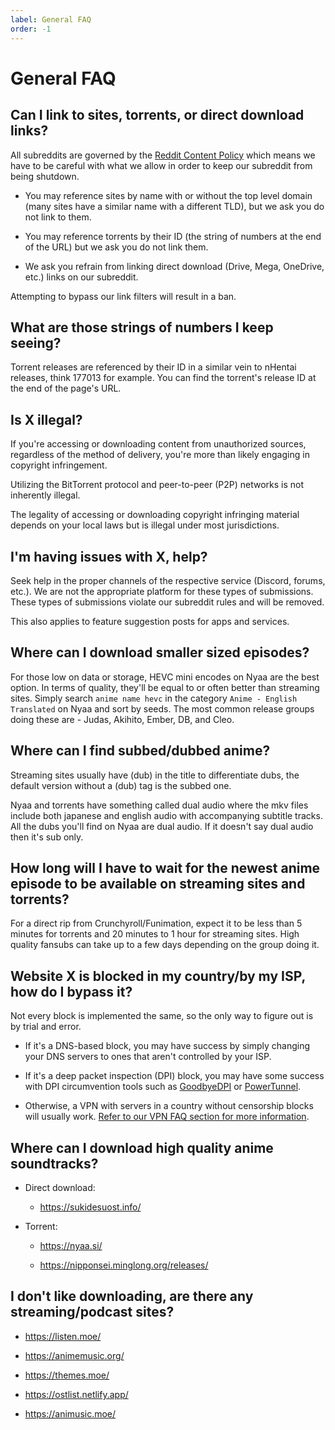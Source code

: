 ```yaml
---
label: General FAQ
order: -1
---
```


# General FAQ

## Can I link to sites, torrents, or direct download links?

All subreddits are governed by the [Reddit Content Policy](https://www.redditinc.com/policies/content-policy) which means we have to be careful with what we allow in order to keep our subreddit from being shutdown. 

* You may reference sites by name with or without the top level domain (many sites have a similar name with a different TLD), but we ask you do not link to them. 

* You may reference torrents by their ID (the string of numbers at the end of the URL) but we ask you do not link them. 

* We ask you refrain from linking direct download (Drive, Mega, OneDrive, etc.) links on our subreddit.  

Attempting to bypass our link filters will result in a ban.

## What are those strings of numbers I keep seeing?

Torrent releases are referenced by their ID in a similar vein to nHentai releases, think 177013 for example. You can find the torrent's release ID at the end of the page's URL. 

## Is X illegal?

If you're accessing or downloading content from unauthorized sources, regardless of the method of delivery, you're more than likely engaging in copyright infringement.

Utilizing the BitTorrent protocol and peer-to-peer (P2P) networks is not inherently illegal.

The legality of accessing or downloading copyright infringing material depends on your local laws but is illegal under most jurisdictions. 

## I'm having issues with X, help?

Seek help in the proper channels of the respective service (Discord, forums, etc.). We are not the appropriate platform for these types of submissions. These types of submissions violate our subreddit rules and will be removed.

This also applies to feature suggestion posts for apps and services.

## Where can I download smaller sized episodes?

For those low on data or storage, HEVC mini encodes on Nyaa are the best option. In terms of quality, they'll be equal to or often better than streaming sites. Simply search `anime name hevc` in the category `Anime - English Translated` on Nyaa and sort by seeds. The most common release groups doing these are - Judas, Akihito, Ember, DB, and Cleo.

## Where can I find subbed/dubbed anime?

Streaming sites usually have (dub) in the title to differentiate dubs, the default version without a (dub) tag is the subbed one.

Nyaa and torrents have something called dual audio where the mkv files include both japanese and english audio with accompanying subtitle tracks. All the dubs you'll find on Nyaa are dual audio. If it doesn't say dual audio then it's sub only.

## How long will I have to wait for the newest anime episode to be available on streaming sites and torrents?

For a direct rip from Crunchyroll/Funimation, expect it to be less than 5 minutes for torrents and 20 minutes to 1 hour for streaming sites. High quality fansubs can take up to a few days depending on the group doing it.

## Website X is blocked in my country/by my ISP, how do I bypass it?

Not every block is implemented the same, so the only way to figure out is by trial and error.

- If it's a DNS-based block, you may have success by simply changing your DNS servers to ones that aren't controlled by your ISP.


- If it's a deep packet inspection (DPI) block, you may have some success with DPI circumvention tools such as [GoodbyeDPI](https://github.com/ValdikSS/GoodbyeDPI) or [PowerTunnel](https://github.com/krlvm/PowerTunnel-Android).


- Otherwise, a VPN with servers in a country without censorship blocks will usually work. [Refer to our VPN FAQ section for more information](/faq/faq-vpn/).



## Where can I download high quality anime soundtracks?

- Direct download:
  - https://sukidesuost.info/   

- Torrent:
  - https://nyaa.si/
  
  - https://nipponsei.minglong.org/releases/

## I don't like downloading, are there any streaming/podcast sites?

- https://listen.moe/
   

- https://animemusic.org/


- https://themes.moe/
   

- https://ostlist.netlify.app/


- https://animusic.moe/